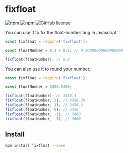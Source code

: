 # fixfloat

[![npm](https://img.shields.io/npm/v/fixfloat.svg?maxAge=60)](https://www.npmjs.com/package/fixfloat)
[![npm](https://img.shields.io/npm/dt/fixfloat.svg?maxAge=60)](https://www.npmjs.com/package/fixfloat)
[![GitHub license](https://img.shields.io/badge/license-MIT-blue.svg)](https://raw.githubusercontent.com/dragonwong/fixfloat/master/LICENSE)

You can use it to fix the float-number bug in javascript.

```js
const fixfloat = require('fixfloat');

const floatNumber = 0.1 + 0.2; // 0.30000000000000004

fixfloat(floatNumber); // 0.3
```

You can also use it to round your number.

```js
const fixfloat = require('fixfloat');

const floatNumber = 3456.3456;

fixfloat(floatNumber); // 3456.3
fixfloat(floatNumber, 2); // 3456.35
fixfloat(floatNumber, 1); // 3456.3
fixfloat(floatNumber, 0); // 3456
fixfloat(floatNumber, -1); // 3460
fixfloat(floatNumber, -3); // 3000
```

## Install

```bash
npm install fixfloat --save
```
